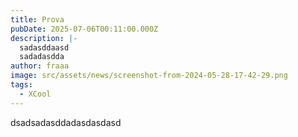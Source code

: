 ```yaml
---
title: Prova
pubDate: 2025-07-06T00:11:00.000Z
description: |-
  sadasddaasd
  sadadasdda
author: fraaa
image: src/assets/news/screenshot-from-2024-05-28-17-42-29.png
tags:
  - XCool
---
```

dsadsadasddadasdasdasd
